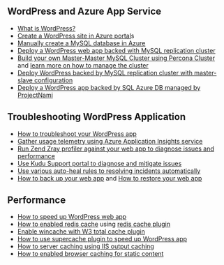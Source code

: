 ## WordPress and Azure App Service
* [What is WordPress?](https://wordpress.org/)
* [Create a WordPress site in Azure portal](https://portal.azure.com/#create/WordPress.WordPress)s
* [Manually create a MySQL database in Azure](../articles/mysql/quickstart-create-mysql-server-database-using-azure-portal.md)
* [Deploy a WordPress web app backed with MySQL replication cluster](/documentation/templates/wordpress-mysql-replication/)
* [Build your own Master-Master MySQL Cluster using Percona Cluster](/documentation/templates/mysql-ha-pxc/) and [learn more on how to manage the cluster](https://github.com/fanjeffrey/axiom.articles/tree/master/pxc)
* [Deploy WordPress backed by MySQL replication cluster with master-slave configuration](/documentation/templates/mysql-replication/)
* [Deploy a WordPress app backed by SQL Azure DB managed by ProjectNami](https://azuremarketplace.microsoft.com/en-us/marketplace/apps/ProjectNami.ProjectNami?tab=Overview)

## Troubleshooting WordPress Application
* [How to troubleshoot your WordPress app](https://sunithamk.wordpress.com/2014/09/04/wordpress-troubleshooting-techniques-on-azure-websites/)
* [Gather usage  telemetry using Azure Application Insights  service](https://azure.microsoft.com/blog/usage-analytics-for-wordpress-with-azure-app-insights/)
* [Run Zend Zray profiler against your web app to diagnose issues and performance](https://sunithamk.wordpress.com/2015/08/04/profiling-php-application-on-azure-web-apps/)
* [Use Kudu Support portal to diagnose and mitigate issues](https://sunithamk.wordpress.com/2015/11/04/diagnose-and-mitigate-issues-with-azure-web-apps-support-portal/)
* [Use various auto-heal rules to resolving incidents automatically](http://microsoftazurewebsitescheatsheet.info/#auto-heal)
* [How to back up your web app](../articles/app-service/web-sites-backup.md) and [How to restore your web app](../articles/app-service/web-sites-restore.md)

## Performance
* [How to speed up WordPress web app](https://sunithamk.wordpress.com/2014/08/01/10-ways-to-speed-up-your-wordpress-site-on-azure-websites/)
* [How to enabled redis cache](../articles/redis-cache/cache-dotnet-how-to-use-azure-redis-cache.md) using [redis cache plugin](https://wordpress.org/plugins/wp-redis/)
* [Enable wincache with W3 total cache plugin](https://wordpress.org/plugins/w3-total-cache/)
* [How to use supercache plugin to speed up WordPress app](http://ruslany.net/2008/12/speed-up-wordpress-on-iis-70/)
* [How to server caching using IIS output caching](http://blogs.msdn.com/b/brian_swan/archive/2011/06/08/performance-tuning-php-apps-on-windows-iis-with-output-caching.aspx)
* [How to enabled browser caching for static content](http://www.iis.net/configreference/system.webserver/staticcontent)

